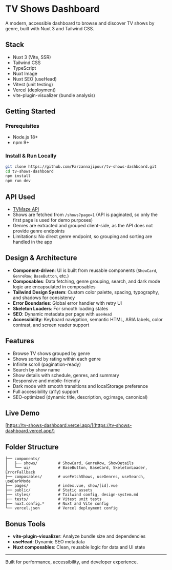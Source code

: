 # TV Shows Dashboard

A modern, accessible dashboard to browse and discover TV shows by genre, built with Nuxt 3 and Tailwind CSS.

## Stack
- Nuxt 3 (Vite, SSR)
- Tailwind CSS
- TypeScript
- Nuxt Image
- Nuxt SEO (useHead)
- Vitest (unit testing)
- Vercel (deployment)
- vite-plugin-visualizer (bundle analysis)

## Getting Started

### Prerequisites
- Node.js 18+
- npm 9+

### Install & Run Locally
```bash
git clone https://github.com/Farzannajipour/tv-shows-dashboard.git
cd tv-shows-dashboard
npm install
npm run dev
```

## API Used
- [TVMaze API](https://www.tvmaze.com/api)
- Shows are fetched from `/shows?page=1` (API is paginated, so only the first page is used for demo purposes)
- Genres are extracted and grouped client-side, as the API does not provide genre endpoints
- Limitations: No direct genre endpoint, so grouping and sorting are handled in the app

## Design & Architecture
- **Component-driven**: UI is built from reusable components (`ShowCard`, `GenreRow`, `BaseButton`, etc.)
- **Composables**: Data fetching, genre grouping, search, and dark mode logic are encapsulated in composables
- **Tailwind Design System**: Custom color palette, spacing, typography, and shadows for consistency
- **Error Boundaries**: Global error handler with retry UI
- **Skeleton Loaders**: For smooth loading states
- **SEO**: Dynamic metadata per page with `useHead`
- **Accessibility**: Keyboard navigation, semantic HTML, ARIA labels, color contrast, and screen reader support

## Features
- Browse TV shows grouped by genre
- Shows sorted by rating within each genre
- Infinite scroll (pagination-ready)
- Search by show name
- Show details with schedule, genres, and summary
- Responsive and mobile-friendly
- Dark mode with smooth transitions and localStorage preference
- Full accessibility (a11y) support
- SEO-optimized (dynamic title, description, og:image, canonical)

## Live Demo
[https://tv-shows-dashboard.vercel.app/](https://tv-shows-dashboard.vercel.app/)

## Folder Structure
```
├── components/
│   ├── shows/         # ShowCard, GenreRow, ShowDetails
│   └── ui/            # BaseButton, BaseCard, SkeletonLoader, ErrorFallback
├── composables/       # useFetchShows, useGenres, useSearch, useDarkMode
├── pages/             # index.vue, show/[id].vue
├── public/            # Static assets
├── styles/            # Tailwind config, design-system.md
├── tests/             # Vitest unit tests
├── nuxt.config.*      # Nuxt and Vite config
└── vercel.json        # Vercel deployment config
```

## Bonus Tools
- **vite-plugin-visualizer**: Analyze bundle size and dependencies
- **useHead**: Dynamic SEO metadata
- **Nuxt composables**: Clean, reusable logic for data and UI state

---

Built for performance, accessibility, and developer experience.
